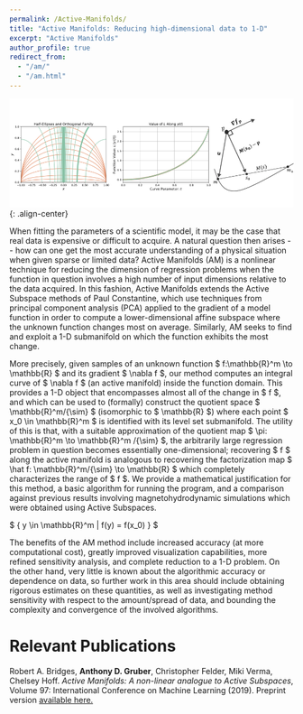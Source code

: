 ```yaml
---
permalink: /Active-Manifolds/
title: "Active Manifolds: Reducing high-dimensional data to 1-D"
excerpt: "Active Manifolds"
author_profile: true
redirect_from:
  - "/am/"
  - "/am.html"
---
```


<script src="scripts/load-mathjax.js" async></script>

![image-center](/images/amfront.png){: .align-center}

When fitting the parameters of a scientific model, it may be the case that real data is expensive or difficult to acquire.  A natural question then arises -- how can one get the most accurate understanding of a physical situation when given sparse or limited data?  Active Manifolds (AM) is a nonlinear technique for reducing the dimension of regression problems when the function in question involves a high number of input dimensions relative to the data acquired. In this fashion, Active Manifolds extends the Active Subspace methods of Paul Constantine, which use techniques from principal component analysis (PCA) applied to the gradient of a model function in order to compute a lower-dimensional affine subspace where the unknown function changes most on average.  Similarly, AM seeks to find and exploit a 1-D submanifold on which the function exhibits the most change.

More precisely, given samples of an unknown function $ f:\mathbb{R}^m \to \mathbb{R} $ and its gradient $ \nabla f $, our method computes an integral curve of $ \nabla f $ (an active manifold) inside the function domain.  This provides a 1-D object that encompasses almost all of the change in $ f $, and which can be used to (formally) construct the quotient space $ \mathbb{R}^m/{\sim} $ (isomorphic to $ \mathbb{R} $) where each point $ x_0 \in \mathbb{R}^m $ is identified with its level set submanifold.  The utility of this is that, with a suitable approximation of the quotient map $ \pi: \mathbb{R}^m \to \mathbb{R}^m /{\sim} $, the arbitrarily large regression problem in question becomes essentially one-dimensional; recovering $ f $ along the active manifold is analogous to recovering the factorization map $ \hat f: \mathbb{R}^m/{\sim} \to \mathbb{R} $ which completely characterizes the range of  $ f $.  We provide a mathematical justification for this method, a basic algorithm for running the program, and a comparison against previous results involving magnetohydrodynamic simulations which were obtained using Active Subspaces.

$ { y \in \mathbb{R}^m |  f(y) = f(x_0) } $

The benefits of the AM method include increased accuracy (at more computational cost), greatly improved visualization capabilities, more refined sensitivity analysis, and complete reduction to a 1-D problem.  On the other hand, very little is known about the algorithmic accuracy or dependence on data, so further work in this area should include obtaining rigorous estimates on these quantities, as well as investigating method sensitivity with respect to the amount/spread of data, and bounding the complexity and convergence of the involved algorithms.

Relevant Publications
======
Robert A. Bridges, <b>Anthony D. Gruber</b>, Christopher Felder, Miki Verma, Chelsey Hoff.  <i>Active Manifolds: A non-linear analogue to Active Subspaces</i>, Volume 97: International Conference on Machine Learning (2019). Preprint version [available here.](https://arxiv.org/abs/1904.13386)
